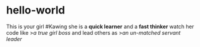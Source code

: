 # hello-world
This is your girl #Kawing
she is a **quick learner** and a **fast thinker**
watch her code like >*a true girl boss* and lead others as >*an un-matched servant leader*
